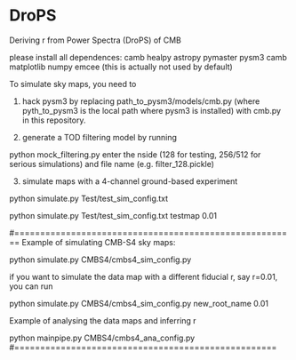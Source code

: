 # DroPS
Deriving r from Power Spectra (DroPS) of CMB


please install all dependences:
camb
healpy
astropy
pymaster 
pysm3
camb
matplotlib
numpy
emcee (this is actually not used by default)

To simulate sky maps, you need to

1. hack pysm3 by replacing path_to_pysm3/models/cmb.py (where pyth_to_pysm3 is the local path where pysm3 is installed) with cmb.py in this repository.

2. generate a TOD filtering model by running

python mock_filtering.py
enter the nside (128 for testing, 256/512 for serious simulations) and file name (e.g. filter_128.pickle)

3. simulate maps with a 4-channel ground-based experiment

python simulate.py Test/test_sim_config.txt


python simulate.py Test/test_sim_config.txt testmap 0.01



#=======================================================
Example of simulating CMB-S4 sky maps:

python simulate.py CMBS4/cmbs4_sim_config.py

if you want to simulate the data map with a different fiducial r, say r=0.01, you can run

python simulate.py CMBS4/cmbs4_sim_config.py  new_root_name  0.01


Example of analysing the data maps and inferring r

python mainpipe.py CMBS4/cmbs4_ana_config.py 
#===================================================